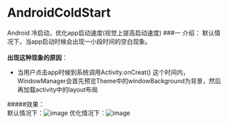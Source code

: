 # AndroidColdStart
Android 冷启动，优化app启动速度(视觉上提高启动速度)
###一 介绍：
默认情况下，当app启动时候会出现一小段时间的空白现象。<br>
<br>**出现这种现象的原因**：

*  当用户点击app时候到系统调用Activity.onCreat() 这个时间内，WindowManager会首先预览Theme中的windowBackground为背景，然后再加载activity中的layout布局

#####效果：<br>
默认情况下：![image](https://github.com/hyr0318/AndroidColdStart/blob/master/image/no_coldstart.gif)
优化情况下：![image](https://github.com/hyr0318/AndroidColdStart/blob/master/image/no_coldstart.gif)
